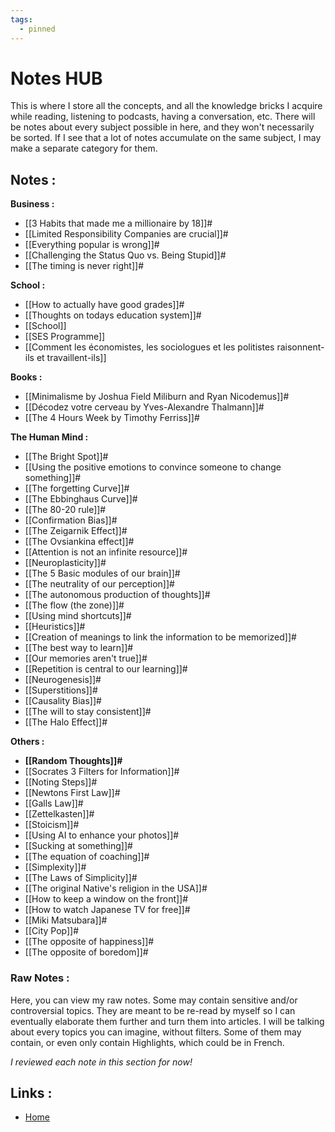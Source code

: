 ```yaml
---
tags:
  - pinned
---
```

# Notes HUB

This is where I store all the concepts, and all the knowledge bricks I acquire while reading, listening to podcasts, having a conversation, etc. There will be notes about every subject possible in here, and they won't necessarily be sorted. If I see that a lot of notes accumulate on the same subject, I may make a separate category for them.


## Notes :

**Business :**
- [[3 Habits that made me a millionaire by 18]]#
- [[Limited Responsibility Companies are crucial]]#
- [[Everything popular is wrong]]#
- [[Challenging the Status Quo vs. Being Stupid]]#
- [[The timing is never right]]#


**School :**
- [[How to actually have good grades]]#
- [[Thoughts on todays education system]]#
- [[School]]
- [[SES Programme]]
- [[Comment les économistes, les sociologues et les politistes raisonnent-ils et travaillent-ils]]


**Books :**
- [[Minimalisme by Joshua Field Miliburn and Ryan Nicodemus]]#
- [[Décodez votre cerveau by Yves-Alexandre Thalmann]]#
- [[The 4 Hours Week by Timothy Ferriss]]#

**The Human Mind :**
- [[The Bright Spot]]#
- [[Using the positive emotions to convince someone to change something]]#
- [[The forgetting Curve]]#
- [[The Ebbinghaus Curve]]#
- [[The 80-20 rule]]#
- [[Confirmation Bias]]#
- [[The Zeigarnik Effect]]#
- [[The Ovsiankina effect]]#
- [[Attention is not an infinite resource]]#
- [[Neuroplasticity]]#
- [[The 5 Basic modules of our brain]]#
- [[The neutrality of our perception]]#
- [[The autonomous production of thoughts]]#
- [[The flow (the zone)]]#
- [[Using mind shortcuts]]#
- [[Heuristics]]#
- [[Creation of meanings to link the information to be memorized]]#
- [[The best way to learn]]#
- [[Our memories aren't true]]#
- [[Repetition is central to our learning]]#
- [[Neurogenesis]]#
- [[Superstitions]]#
- [[Causality Bias]]#
- [[The will to stay consistent]]#
- [[The Halo Effect]]#


**Others :**
- **[[Random Thoughts]]#**
- [[Socrates 3 Filters for Information]]#
- [[Noting Steps]]#
- [[Newtons First Law]]#
- [[Galls Law]]#
- [[Zettelkasten]]#
- [[Stoicism]]#
- [[Using AI to enhance your photos]]#
- [[Sucking at something]]#
- [[The equation of coaching]]#
- [[Simplexity]]#
- [[The Laws of Simplicity]]#
- [[The original Native's religion in the USA]]#
- [[How to keep a window on the front]]#
- [[How to watch Japanese TV for free]]#
- [[Miki Matsubara]]#
- [[City Pop]]#
- [[The opposite of happiness]]#
- [[The opposite of boredom]]#



### Raw Notes :
Here, you can view my raw notes. Some may contain sensitive and/or controversial topics. They are meant to be re-read by myself so I can eventually elaborate them further and turn them into articles. I will be talking about every topics you can imagine, without filters. Some of them may contain, or even only contain Highlights, which could be in French.

*I reviewed each note in this section for now!*

## Links :
- [Home](https://misudashi.ga/)